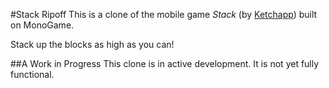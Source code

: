 #Stack Ripoff
This is a clone of the mobile game *Stack* (by [Ketchapp](http://www.ketchappstudio.com/)) built on MonoGame.

Stack up the blocks as high as you can!

##A Work in Progress
This clone is in active development.  It is not yet fully functional.
